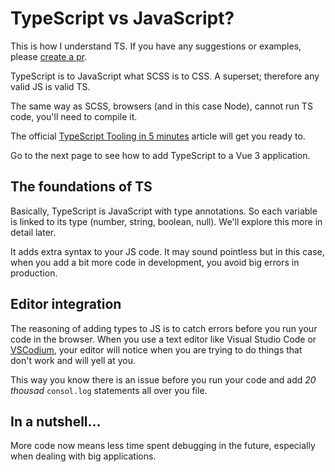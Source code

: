 # TypeScript vs JavaScript?

<div class="alert alert-blue">
<p>This is how I understand TS. If you have any suggestions or examples, please <a href="https://github.com/bo7owers/why-ts/" target="_blank" rel="norefer" title="Open in a new tab">create a pr</a>.</p>
</div>

TypeScript is to JavaScript what SCSS is to CSS. A superset; therefore any valid JS is valid TS.

The same way as SCSS, browsers (and in this case Node), cannot run TS code, you'll need to compile it.

The official [TypeScript Tooling in 5 minutes](https://www.typescriptlang.org/docs/handbook/typescript-tooling-in-5-minutes.html) article will get you ready to.

Go to the next page to see how to add TypeScript to a Vue 3 application.

## The foundations of TS

Basically, TypeScript is JavaScript with type annotations. So each variable is linked to its type (number, string, boolean, null). We'll explore this more in detail later.

It adds extra syntax to your JS code. It may sound pointless but in this case, when you add a bit more code in development, you avoid big errors in production.

## Editor integration

The reasoning of adding types to JS is to catch errors before you run your code in the browser. When you use a text editor like Visual Studio Code or [VSCodium](https://vscodium.com/), your editor will notice when you are trying to do things that don't work and will yell at you.

This way you know there is an issue before you run your code and add _20 thousad_ `consol.log` statements all over you file.

## In a nutshell...

More code now means less time spent debugging in the future, especially when dealing with big applications.
